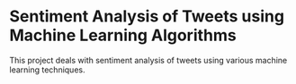 # Sentiment Analysis of Tweets using Machine Learning Algorithms
This project deals with sentiment analysis of tweets using various machine learning techniques.
